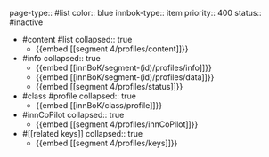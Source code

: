 page-type:: #list
color:: blue
innbok-type:: item
priority:: 400
status:: #inactive

- #content #list
  collapsed:: true
	- {{embed [[segment 4/profiles/content]]}}
- #info
  collapsed:: true
	- {{embed [[innBoK/segment-(id)/profiles/info]]}}
	- {{embed [[innBoK/segment-(id)/profiles/data]]}}
	- {{embed [[segment 4/profiles/status]]}}
- #class #profile
  collapsed:: true
	- {{embed [[innBoK/class/profile]]}}
- #innCoPilot
  collapsed:: true
	- {{embed [[segment 4/profiles/innCoPilot]]}}
- #[[related keys]]
  collapsed:: true
	- {{embed [[segment 4/profiles/keys]]}}


